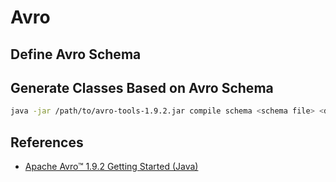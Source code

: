 # Avro

## Define Avro Schema

## Generate Classes Based on Avro Schema
```bash
java -jar /path/to/avro-tools-1.9.2.jar compile schema <schema file> <destination>
```

## References
- [Apache Avro™ 1.9.2 Getting Started (Java)](https://avro.apache.org/docs/1.9.2/gettingstartedjava.html)
